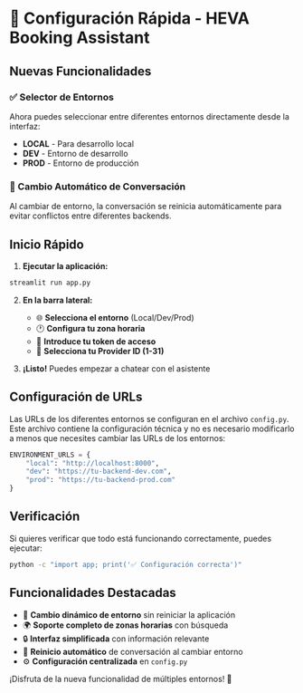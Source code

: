 # 🚀 Configuración Rápida - HEVA Booking Assistant

## Nuevas Funcionalidades

### ✅ Selector de Entornos
Ahora puedes seleccionar entre diferentes entornos directamente desde la interfaz:

- **LOCAL** - Para desarrollo local
- **DEV** - Entorno de desarrollo  
- **PROD** - Entorno de producción

### 🔄 Cambio Automático de Conversación
Al cambiar de entorno, la conversación se reinicia automáticamente para evitar conflictos entre diferentes backends.

## Inicio Rápido

1. **Ejecutar la aplicación:**
```bash
streamlit run app.py
```

2. **En la barra lateral:**
   - 🌐 **Selecciona el entorno** (Local/Dev/Prod)
   - 🕐 **Configura tu zona horaria**
   - 🔑 **Introduce tu token de acceso**
   - 👤 **Selecciona tu Provider ID (1-31)**

3. **¡Listo!** Puedes empezar a chatear con el asistente

## Configuración de URLs

Las URLs de los diferentes entornos se configuran en el archivo `config.py`. Este archivo contiene la configuración técnica y no es necesario modificarlo a menos que necesites cambiar las URLs de los entornos:

```python
ENVIRONMENT_URLS = {
    "local": "http://localhost:8000",
    "dev": "https://tu-backend-dev.com",
    "prod": "https://tu-backend-prod.com"
}
```

## Verificación

Si quieres verificar que todo está funcionando correctamente, puedes ejecutar:

```bash
python -c "import app; print('✅ Configuración correcta')"
```

## Funcionalidades Destacadas

- 🔀 **Cambio dinámico de entorno** sin reiniciar la aplicación
- 🌍 **Soporte completo de zonas horarias** con búsqueda
- 🔒 **Interfaz simplificada** con información relevante
- 🔄 **Reinicio automático** de conversación al cambiar entorno
- ⚙️ **Configuración centralizada** en `config.py`

¡Disfruta de la nueva funcionalidad de múltiples entornos! 🎉 